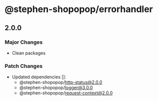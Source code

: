 # @stephen-shopopop/errorhandler

## 2.0.0

### Major Changes

- Clean packages

### Patch Changes

- Updated dependencies []:
  - @stephen-shopopop/http-status@2.0.0
  - @stephen-shopopop/logger@3.0.0
  - @stephen-shopopop/request-context@2.0.0
